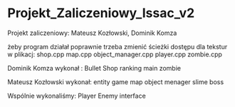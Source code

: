 # Projekt_Zaliczeniowy_Issac_v2
 Projekt zaliczeniowy: Mateusz Kozłowski, Dominik Komza

 żeby program działał poprawnie trzeba zmienić ścieżki dostępu dla tekstur w plikacj:
 shop.cpp
 map.cpp
 object_manager.cpp
 player.cpp
 zombie.cpp
 
 Dominik Komza wykonał :
 Bullet
 Shop
ranking
main
zombie 

Mateusz Kozłowski wykonał:
entity
game
map
object menager
slime
boss


Wspólnie wykonaliśmy:
Player
Enemy
interface

 
